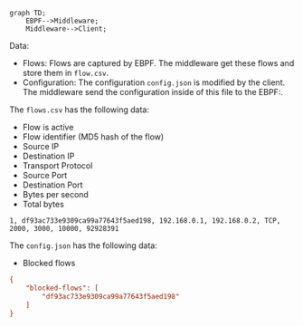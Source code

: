 ```mermaid
graph TD;
    EBPF-->Middleware;
    Middleware-->Client;
```

Data:
- Flows: Flows are captured by EBPF. The middleware get these flows and store them in `flow.csv`.
- Configuration: The configuration `config.json` is modified by the client. The middleware send the configuration inside of this file to the EBPF:. 

The `flows.csv` has the following data:
- Flow is active
- Flow identifier (MD5 hash of the flow)
- Source IP
- Destination IP
- Transport Protocol
- Source Port
- Destination Port
- Bytes per second
- Total bytes
```csv
1, df93ac733e9309ca99a77643f5aed198, 192.168.0.1, 192.168.0.2, TCP, 2000, 3000, 10000, 92928391
```

The `config.json` has the following data:
- Blocked flows

```ini
{
    "blocked-flows": [
        "df93ac733e9309ca99a77643f5aed198"
    ]
}
````
